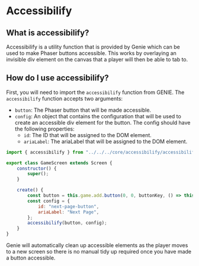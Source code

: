 # Accessibilify

## What is accessibilify?
Accessibilify is a utility function that is provided by Genie which can be used to make Phaser buttons accessible. This works by overlaying an invisible div element on the canvas that a player will then be able to tab to.

## How do I use accessibilify?
First, you will need to import the `accessibilify` function from GENIE. The `accessibilify` function accepts two arguments:
- `button`: The Phaser button that will be made accessible.
- `config`: An object that contains the configuration that will be used to create an accessible div element for the button. The config should have the following properties:
    - `id`: The ID that will be assigned to the DOM element.
    - `ariaLabel`: The ariaLabel that will be assigned to the DOM element.

```javascript
import { accessibilify } from "../../../core/accessibilify/accessibilify.js";

export class GameScreen extends Screen {
    constructor() {
        super();
    }

    create() {
        const button = this.game.add.button(0, 0, buttonKey, () => this.navigation.next(), this);
        const config = {
            id: "next-page-button",
            ariaLabel: "Next Page",
        };
        accessibilify(button, config);
    }
}
```

Genie will automatically clean up accessible elements as the player moves to a new screen so there is no manual tidy up required once you have made a button accessible.

